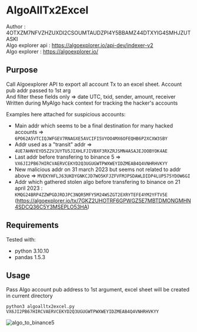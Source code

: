 # AlgoAllTx2Excel  
Author : 4OTXZM7NFVZHZUXDI2CSOUMTAUDZPI4Y5BBAMZ44DTXYIG4SMHJZUTASKI  
Algo explorer api :   https://algoexplorer.io/api-dev/indexer-v2  
Algo explorer :       https://algoexplorer.io/  

## Purpose  
Call Algoexplorer API to export all account Tx to an excel sheet. Account pub addr passed to 1st arg   
And filter these fields only => date UTC, txid, sender, amount, receiver   
Written during MyAlgo hack context for tracking the hacker's accounts  

Examples here attached for suspicious accounts:

 - Main addr which seems to be a final destination for many hacked accounts => `6PO62A5VTCIQJWFGEV7RNAGXE5AVCIFI5VYOO4MX6OFEQHB6P2XCXW3SBY`  
 - Addr used as a "transit" addr => `4UE7AHNYEYD5Z2VJUYTU5JIXHLFJIVBXF3RXZRJSMN4ASAJEJOOBYOK4AE`  
 - Last addr before transfering to binance 5 => `VX6JI2PB67HIRCVAERVCEKYD2Q3UGUGWTPWXWEYIDZMEAB4Q4VNHRHVKYY`
 - New malicious addr on 31 march 2023 but seems not related to addr above => `MVEKYHFLJ63UKDYGNKCJD7WO5KFJZFVFMJPSDAWLDIDP4LUP575YDOW6GI`
 - Addr which gathered stolen algo before transfering to binance on 21 april 2023 : `KMQG24BRP4ZZWPGDJRDJPC3NQR5MFY5M24WSZGT2EXRYTEFE4YM2YFTV5E` (https://algoexplorer.io/tx/7GKZ2UHOTRF6GPWGZ5E7MBTDMONGMHN4SDCQ36C5Y3MSEPLO53HA)

## Requirements
Tested with:
 - python 3.10.10
 - pandas 1.5.3

## Usage
Pass Algo account pub address to 1st argument, excel sheet will be created in current directory
```
python3 algoalltx2excel.py VX6JI2PB67HIRCVAERVCEKYD2Q3UGUGWTPWXWEYIDZMEAB4Q4VNHRHVKYY
```


![algo_to_binance5](https://user-images.githubusercontent.com/127057042/227374662-e83c5bc0-9746-4389-ae3a-dd889c4d0994.png)
